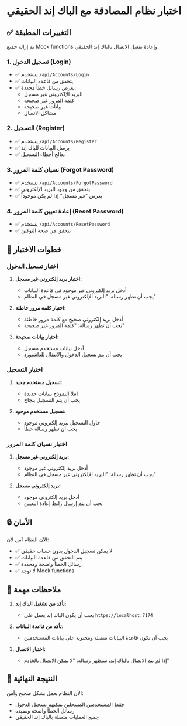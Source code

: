 # اختبار نظام المصادقة مع الباك إند الحقيقي

## ✅ التغييرات المطبقة

تم إزالة جميع Mock functions وإعادة تفعيل الاتصال بالباك إند الحقيقي:

### 1. تسجيل الدخول (Login)
- ✅ يستخدم `/api/Accounts/Login`
- ✅ يتحقق من قاعدة البيانات
- ✅ يعرض رسائل خطأ محددة:
  - البريد الإلكتروني غير مسجل
  - كلمة المرور غير صحيحة
  - بيانات غير صحيحة
  - مشاكل الاتصال

### 2. التسجيل (Register)
- ✅ يستخدم `/api/Accounts/Register`
- ✅ يرسل البيانات للباك إند
- ✅ يعالج أخطاء التسجيل

### 3. نسيان كلمة المرور (Forgot Password)
- ✅ يستخدم `/api/Accounts/ForgotPassword`
- ✅ يتحقق من وجود البريد الإلكتروني
- ✅ يعرض "غير مسجل" إذا لم يكن موجوداً

### 4. إعادة تعيين كلمة المرور (Reset Password)
- ✅ يستخدم `/api/Accounts/ResetPassword`
- ✅ يتحقق من صحة التوكين

## 🧪 خطوات الاختبار

### اختبار تسجيل الدخول

1. **اختبار بريد إلكتروني غير مسجل:**
   - أدخل بريد إلكتروني غير موجود في قاعدة البيانات
   - يجب أن تظهر رسالة: "البريد الإلكتروني غير مسجل في النظام"

2. **اختبار كلمة مرور خاطئة:**
   - أدخل بريد إلكتروني صحيح مع كلمة مرور خاطئة
   - يجب أن تظهر رسالة: "كلمة المرور غير صحيحة"

3. **اختبار بيانات صحيحة:**
   - أدخل بيانات مستخدم مسجل
   - يجب أن يتم تسجيل الدخول والانتقال للداشبورد

### اختبار التسجيل

1. **تسجيل مستخدم جديد:**
   - املأ النموذج ببيانات جديدة
   - يجب أن يتم التسجيل بنجاح

2. **تسجيل مستخدم موجود:**
   - حاول التسجيل ببريد إلكتروني موجود
   - يجب أن تظهر رسالة خطأ

### اختبار نسيان كلمة المرور

1. **بريد إلكتروني غير مسجل:**
   - أدخل بريد إلكتروني غير موجود
   - يجب أن تظهر رسالة: "البريد الإلكتروني غير مسجل في النظام"

2. **بريد إلكتروني مسجل:**
   - أدخل بريد إلكتروني موجود
   - يجب أن يتم إرسال رابط إعادة التعيين

## 🔒 الأمان

الآن النظام آمن لأن:
- ✅ لا يمكن تسجيل الدخول بدون حساب حقيقي
- ✅ يتم التحقق من قاعدة البيانات
- ✅ رسائل الخطأ واضحة ومحددة
- ✅ لا توجد Mock functions

## 📝 ملاحظات مهمة

1. **تأكد من تشغيل الباك إند:**
   - يجب أن يكون الباك إند يعمل على `https://localhost:7174`

2. **تأكد من قاعدة البيانات:**
   - يجب أن تكون قاعدة البيانات متصلة ومحتوية على بيانات المستخدمين

3. **اختبار الاتصال:**
   - إذا لم يتم الاتصال بالباك إند، ستظهر رسالة: "لا يمكن الاتصال بالخادم"

## 🚀 النتيجة النهائية

الآن النظام يعمل بشكل صحيح وآمن:
- فقط المستخدمين المسجلين يمكنهم تسجيل الدخول
- رسائل الخطأ واضحة ومفيدة
- جميع العمليات متصلة بالباك إند الحقيقي 